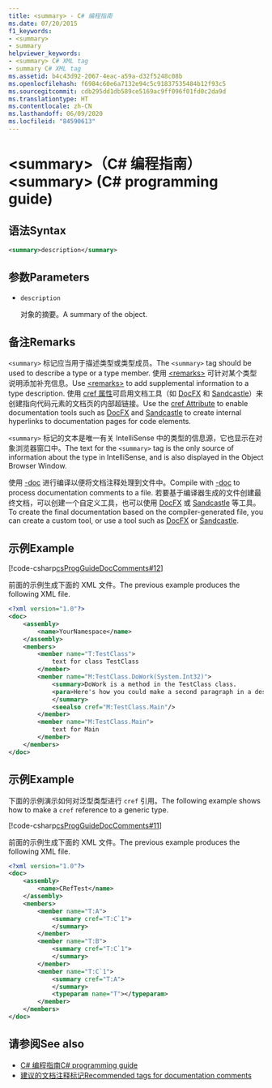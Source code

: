 ```yaml
---
title: <summary> - C# 编程指南
ms.date: 07/20/2015
f1_keywords:
- <summary>
- summary
helpviewer_keywords:
- <summary> C# XML tag
- summary C# XML tag
ms.assetid: b4c43d92-2067-4eac-a59a-d32f5248c08b
ms.openlocfilehash: f6984c60e6a7132e94c5c91837535484b12f93c5
ms.sourcegitcommit: cdb295dd1db589ce5169ac9ff096f01fd0c2da9d
ms.translationtype: HT
ms.contentlocale: zh-CN
ms.lasthandoff: 06/09/2020
ms.locfileid: "84590613"
---
```

# <a name="summary-c-programming-guide"></a><span data-ttu-id="84380-102">\<summary>（C# 编程指南）</span><span class="sxs-lookup"><span data-stu-id="84380-102">\<summary> (C# programming guide)</span></span>

## <a name="syntax"></a><span data-ttu-id="84380-103">语法</span><span class="sxs-lookup"><span data-stu-id="84380-103">Syntax</span></span>

```xml
<summary>description</summary>
```

## <a name="parameters"></a><span data-ttu-id="84380-104">参数</span><span class="sxs-lookup"><span data-stu-id="84380-104">Parameters</span></span>

- `description`

  <span data-ttu-id="84380-105">对象的摘要。</span><span class="sxs-lookup"><span data-stu-id="84380-105">A summary of the object.</span></span>

## <a name="remarks"></a><span data-ttu-id="84380-106">备注</span><span class="sxs-lookup"><span data-stu-id="84380-106">Remarks</span></span>

<span data-ttu-id="84380-107">`<summary>` 标记应当用于描述类型或类型成员。</span><span class="sxs-lookup"><span data-stu-id="84380-107">The `<summary>` tag should be used to describe a type or a type member.</span></span> <span data-ttu-id="84380-108">使用 [\<remarks>](./remarks.md) 可针对某个类型说明添加补充信息。</span><span class="sxs-lookup"><span data-stu-id="84380-108">Use [\<remarks>](./remarks.md) to add supplemental information to a type description.</span></span> <span data-ttu-id="84380-109">使用 [cref 属性](./cref-attribute.md)可启用文档工具（如 [DocFX](https://dotnet.github.io/docfx/) 和 [Sandcastle](https://github.com/EWSoftware/SHFB)）来创建指向代码元素的文档页的内部超链接。</span><span class="sxs-lookup"><span data-stu-id="84380-109">Use the [cref Attribute](./cref-attribute.md) to enable documentation tools such as [DocFX](https://dotnet.github.io/docfx/) and [Sandcastle](https://github.com/EWSoftware/SHFB) to create internal hyperlinks to documentation pages for code elements.</span></span>

<span data-ttu-id="84380-110">`<summary>` 标记的文本是唯一有关 IntelliSense 中的类型的信息源，它也显示在对象浏览器窗口中。</span><span class="sxs-lookup"><span data-stu-id="84380-110">The text for the `<summary>` tag is the only source of information about the type in IntelliSense, and is also displayed in the Object Browser Window.</span></span>

<span data-ttu-id="84380-111">使用 [-doc](../../language-reference/compiler-options/doc-compiler-option.md) 进行编译以便将文档注释处理到文件中。</span><span class="sxs-lookup"><span data-stu-id="84380-111">Compile with [-doc](../../language-reference/compiler-options/doc-compiler-option.md) to process documentation comments to a file.</span></span> <span data-ttu-id="84380-112">若要基于编译器生成的文件创建最终文档，可以创建一个自定义工具，也可以使用 [DocFX](https://dotnet.github.io/docfx/) 或 [Sandcastle](https://github.com/EWSoftware/SHFB) 等工具。</span><span class="sxs-lookup"><span data-stu-id="84380-112">To create the final documentation based on the compiler-generated file, you can create a custom tool, or use a tool such as [DocFX](https://dotnet.github.io/docfx/) or [Sandcastle](https://github.com/EWSoftware/SHFB).</span></span>

## <a name="example"></a><span data-ttu-id="84380-113">示例</span><span class="sxs-lookup"><span data-stu-id="84380-113">Example</span></span>

[!code-csharp[csProgGuideDocComments#12](~/samples/snippets/csharp/VS_Snippets_VBCSharp/csProgGuideDocComments/CS/DocComments.cs#12)]

<span data-ttu-id="84380-114">前面的示例生成下面的 XML 文件。</span><span class="sxs-lookup"><span data-stu-id="84380-114">The previous example produces the following XML file.</span></span>

```xml
<?xml version="1.0"?>
<doc>
    <assembly>
        <name>YourNamespace</name>
    </assembly>
    <members>
        <member name="T:TestClass">
            text for class TestClass
        </member>
        <member name="M:TestClass.DoWork(System.Int32)">
            <summary>DoWork is a method in the TestClass class.
            <para>Here's how you could make a second paragraph in a description. <see cref="M:System.Console.WriteLine(System.String)"/> for information about output statements.</para>
            </summary>
            <seealso cref="M:TestClass.Main"/>
        </member>
        <member name="M:TestClass.Main">
            text for Main
        </member>
    </members>
</doc>
```

## <a name="example"></a><span data-ttu-id="84380-115">示例</span><span class="sxs-lookup"><span data-stu-id="84380-115">Example</span></span>

<span data-ttu-id="84380-116">下面的示例演示如何对泛型类型进行 `cref` 引用。</span><span class="sxs-lookup"><span data-stu-id="84380-116">The following example shows how to make a `cref` reference to a generic type.</span></span>

[!code-csharp[csProgGuideDocComments#11](~/samples/snippets/csharp/VS_Snippets_VBCSharp/csProgGuideDocComments/CS/DocComments.cs#11)]

<span data-ttu-id="84380-117">前面的示例生成下面的 XML 文件。</span><span class="sxs-lookup"><span data-stu-id="84380-117">The previous example produces the following XML file.</span></span>

```xml
<?xml version="1.0"?>
<doc>
    <assembly>
        <name>CRefTest</name>
    </assembly>
    <members>
        <member name="T:A">
            <summary cref="T:C`1">
            </summary>
        </member>
        <member name="T:B">
            <summary cref="T:C`1">
            </summary>
        </member>
        <member name="T:C`1">
            <summary cref="T:A">
            </summary>
            <typeparam name="T"></typeparam>
        </member>
    </members>
</doc>
```

## <a name="see-also"></a><span data-ttu-id="84380-118">请参阅</span><span class="sxs-lookup"><span data-stu-id="84380-118">See also</span></span>

- [<span data-ttu-id="84380-119">C# 编程指南</span><span class="sxs-lookup"><span data-stu-id="84380-119">C# programming guide</span></span>](../index.md)
- [<span data-ttu-id="84380-120">建议的文档注释标记</span><span class="sxs-lookup"><span data-stu-id="84380-120">Recommended tags for documentation comments</span></span>](./recommended-tags-for-documentation-comments.md)
